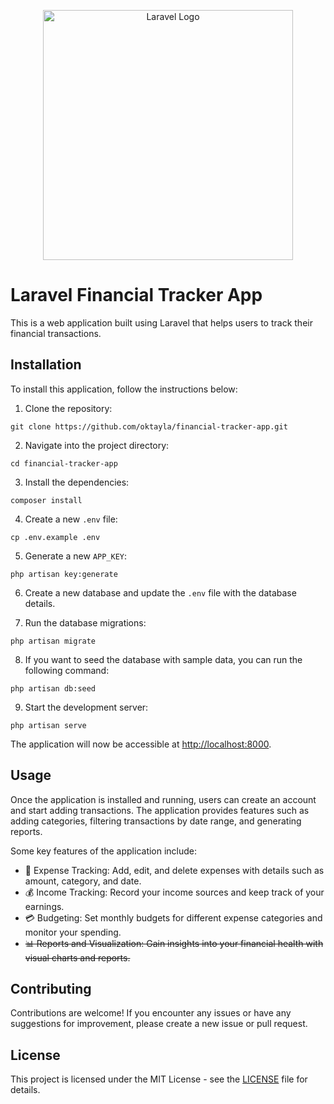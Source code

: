 <p align="center"><a href="https://laravel.com" target="_blank"><img src="https://raw.githubusercontent.com/laravel/art/master/logo-lockup/5%20SVG/2%20CMYK/1%20Full%20Color/laravel-logolockup-cmyk-red.svg" width="400" alt="Laravel Logo"></a></p>



# Laravel Financial Tracker App

This is a web application built using Laravel that helps users to track their financial transactions.

## Installation

To install this application, follow the instructions below:

1. Clone the repository:

```
git clone https://github.com/oktayla/financial-tracker-app.git
```

2. Navigate into the project directory:

```
cd financial-tracker-app
```

3. Install the dependencies:

```
composer install
```

4. Create a new `.env` file:

```
cp .env.example .env
```

5. Generate a new `APP_KEY`:

```
php artisan key:generate
```

6. Create a new database and update the `.env` file with the database details.

7. Run the database migrations:

```
php artisan migrate
```

8. If you want to seed the database with sample data, you can run the following command:

```
php artisan db:seed
```

9. Start the development server:

```
php artisan serve
```

The application will now be accessible at [http://localhost:8000](http://localhost:8000).

## Usage

Once the application is installed and running, users can create an account and start adding transactions. The application provides features such as adding categories, filtering transactions by date range, and generating reports.

Some key features of the application include:

- 💸 Expense Tracking: Add, edit, and delete expenses with details such as amount, category, and date.
- 💰 Income Tracking: Record your income sources and keep track of your earnings.
- 💳 Budgeting: Set monthly budgets for different expense categories and monitor your spending.
- ~~📊 Reports and Visualization: Gain insights into your financial health with visual charts and reports.~~

## Contributing

Contributions are welcome! If you encounter any issues or have any suggestions for improvement, please create a new issue or pull request.

## License

This project is licensed under the MIT License - see the [LICENSE](LICENSE) file for details.
